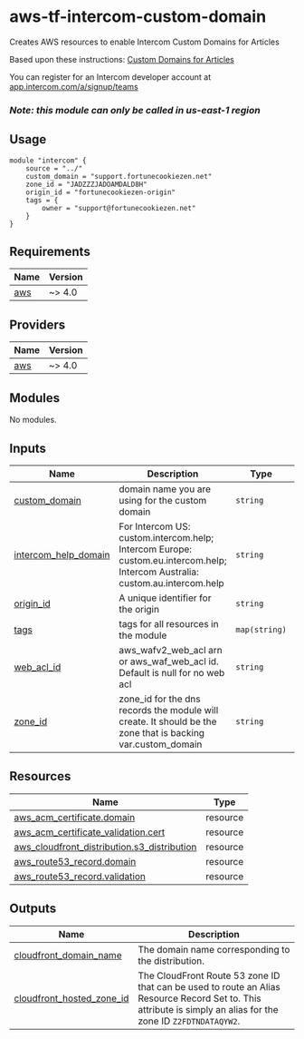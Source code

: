 # aws-tf-intercom-custom-domain

Creates AWS resources to enable Intercom Custom Domains for Articles

Based upon these instructions: [Custom Domains for Articles](https://developers.intercom.com/installing-intercom/docs/set-up-your-custom-domain)

You can register for an Intercom developer account at [app.intercom.com/a/signup/teams](https://app.intercom.com/a/signup/teams?developer=true)

### *Note: this module can only be called in us-east-1 region*

<!-- BEGIN_TF_DOCS -->


## Usage

```hcl
module "intercom" {
    source = "../"
    custom_domain = "support.fortunecookiezen.net"
    zone_id = "JADZZZJADOAMDALD8H"
    origin_id = "fortunecookiezen-origin"
    tags = {
        owner = "support@fortunecookiezen.net"
    }
}
```

## Requirements

| Name | Version |
|------|---------|
| <a name="requirement_aws"></a> [aws](#requirement\_aws) | ~> 4.0 |

## Providers

| Name | Version |
|------|---------|
| <a name="provider_aws"></a> [aws](#provider\_aws) | ~> 4.0 |

## Modules

No modules.

## Inputs

| Name | Description | Type | Default | Required |
|------|-------------|------|---------|:--------:|
| <a name="input_custom_domain"></a> [custom\_domain](#input\_custom\_domain) | domain name you are using for the custom domain | `string` | n/a | yes |
| <a name="input_intercom_help_domain"></a> [intercom\_help\_domain](#input\_intercom\_help\_domain) | For Intercom US: custom.intercom.help; Intercom Europe: custom.eu.intercom.help; Intercom Australia: custom.au.intercom.help | `string` | `"custom.intercom.help"` | no |
| <a name="input_origin_id"></a> [origin\_id](#input\_origin\_id) | A unique identifier for the origin | `string` | n/a | yes |
| <a name="input_tags"></a> [tags](#input\_tags) | tags for all resources in the module | `map(string)` | `{}` | no |
| <a name="input_web_acl_id"></a> [web\_acl\_id](#input\_web\_acl\_id) | aws\_wafv2\_web\_acl arn or aws\_waf\_web\_acl id. Default is null for no web acl | `string` | `null` | no |
| <a name="input_zone_id"></a> [zone\_id](#input\_zone\_id) | zone\_id for the dns records the module will create. It should be the zone that is backing var.custom\_domain | `string` | n/a | yes |

## Resources

| Name | Type |
|------|------|
| [aws_acm_certificate.domain](https://registry.terraform.io/providers/hashicorp/aws/latest/docs/resources/acm_certificate) | resource |
| [aws_acm_certificate_validation.cert](https://registry.terraform.io/providers/hashicorp/aws/latest/docs/resources/acm_certificate_validation) | resource |
| [aws_cloudfront_distribution.s3_distribution](https://registry.terraform.io/providers/hashicorp/aws/latest/docs/resources/cloudfront_distribution) | resource |
| [aws_route53_record.domain](https://registry.terraform.io/providers/hashicorp/aws/latest/docs/resources/route53_record) | resource |
| [aws_route53_record.validation](https://registry.terraform.io/providers/hashicorp/aws/latest/docs/resources/route53_record) | resource |

## Outputs

| Name | Description |
|------|-------------|
| <a name="output_cloudfront_domain_name"></a> [cloudfront\_domain\_name](#output\_cloudfront\_domain\_name) | The domain name corresponding to the distribution. |
| <a name="output_cloudfront_hosted_zone_id"></a> [cloudfront\_hosted\_zone\_id](#output\_cloudfront\_hosted\_zone\_id) | The CloudFront Route 53 zone ID that can be used to route an Alias Resource Record Set to. This attribute is simply an alias for the zone ID `Z2FDTNDATAQYW2`. |
<!-- END_TF_DOCS -->